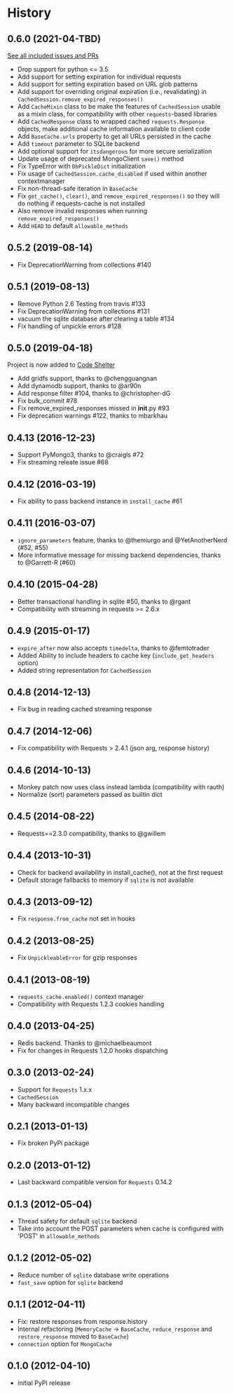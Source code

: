 # History

## 0.6.0 (2021-04-TBD)
[See all included issues and PRs](https://github.com/reclosedev/requests-cache/milestone/1?closed=1)

* Drop support for python <= 3.5
* Add support for setting expiration for individual requests
* Add support for setting expiration based on URL glob patterns
* Add support for overriding original expiration (i.e., revalidating) in `CachedSession.remove_expired_responses()` 
* Add `CacheMixin` class to be make the features of `CachedSession` usable as a mixin class,
  for compatibility with other `requests`-based libraries
* Add `CachedResponse` class to wrapped cached `requests.Response` objects, make additional cache
  information available to client code
* Add `BaseCache.urls` property to get all URLs persisted in the cache
* Add `timeout` parameter to SQLite backend
* Add optional support for `itsdangerous` for more secure serialization
* Update usage of deprecated MongoClient `save()` method
* Fix TypeError with `DbPickleDict` initialization
* Fix usage of `CachedSession.cache_disabled` if used within another contextmanager
* Fix non-thread-safe iteration in `BaseCache`
* Fix `get_cache()`, `clear()`, and `remove_expired_responses()` so they will do nothing if
  requests-cache is not installed
* Also remove invalid responses when running `remove_expired_responses()`
* Add `HEAD` to default `allowable_methods`

## 0.5.2 (2019-08-14)
* Fix DeprecationWarning from collections #140

## 0.5.1 (2019-08-13)
* Remove Python 2.6 Testing from travis #133
* Fix DeprecationWarning from collections #131
* vacuum the sqlite database after clearing a table #134
* Fix handling of unpickle errors #128

## 0.5.0 (2019-04-18)
Project is now added to [Code Shelter](https://www.codeshelter.co)

* Add gridfs support, thanks to @chengguangnan
* Add dynamodb support, thanks to @ar90n
* Add response filter #104, thanks to @christopher-dG
* Fix bulk_commit #78
* Fix remove_expired_responses missed in __init__.py #93
* Fix deprecation warnings #122, thanks to mbarkhau

## 0.4.13 (2016-12-23)
* Support PyMongo3, thanks to @craigls #72
* Fix streaming releate issue #68

## 0.4.12 (2016-03-19)
* Fix ability to pass backend instance in `install_cache` #61


## 0.4.11 (2016-03-07)
* `ignore_parameters` feature, thanks to @themiurgo and @YetAnotherNerd (#52, #55)
* More informative message for missing backend dependencies, thanks to @Garrett-R (#60)

## 0.4.10 (2015-04-28)
* Better transactional handling in sqlite #50, thanks to @rgant
* Compatibility with streaming in requests >= 2.6.x

## 0.4.9 (2015-01-17)
* `expire_after` now also accepts `timedelta`, thanks to @femtotrader
* Added Ability to include headers to cache key (`include_get_headers` option)
* Added string representation for `CachedSession`

## 0.4.8 (2014-12-13)
* Fix bug in reading cached streaming response

## 0.4.7 (2014-12-06)
* Fix compatibility with Requests > 2.4.1 (json arg, response history)

## 0.4.6 (2014-10-13)
* Monkey patch now uses class instead lambda (compatibility with rauth)
* Normalize (sort) parameters passed as builtin dict

## 0.4.5 (2014-08-22)
* Requests==2.3.0 compatibility, thanks to @gwillem

## 0.4.4 (2013-10-31)
* Check for backend availability in install_cache(), not at the first request
* Default storage fallbacks to memory if `sqlite` is not available

## 0.4.3 (2013-09-12)
* Fix `response.from_cache` not set in hooks

## 0.4.2 (2013-08-25)
* Fix `UnpickleableError` for gzip responses


## 0.4.1 (2013-08-19)
* `requests_cache.enabled()` context manager
* Compatibility with Requests 1.2.3 cookies handling

## 0.4.0 (2013-04-25)
* Redis backend. Thanks to @michaelbeaumont
* Fix for changes in Requests 1.2.0 hooks dispatching


## 0.3.0 (2013-02-24)
* Support for `Requests` 1.x.x
* `CachedSession`
* Many backward incompatible changes

## 0.2.1 (2013-01-13)
* Fix broken PyPi package

## 0.2.0 (2013-01-12)
* Last backward compatible version for `Requests` 0.14.2

## 0.1.3 (2012-05-04)
* Thread safety for default `sqlite` backend
* Take into account the POST parameters when cache is configured
  with 'POST' in `allowable_methods`

## 0.1.2 (2012-05-02)
* Reduce number of `sqlite` database write operations
* `fast_save` option for `sqlite` backend

## 0.1.1 (2012-04-11)
* Fix: restore responses from response.history
* Internal refactoring (`MemoryCache` -> `BaseCache`, `reduce_response`
  and `restore_response` moved to `BaseCache`)
* `connection` option for `MongoCache`

## 0.1.0 (2012-04-10)
* initial PyPI release
